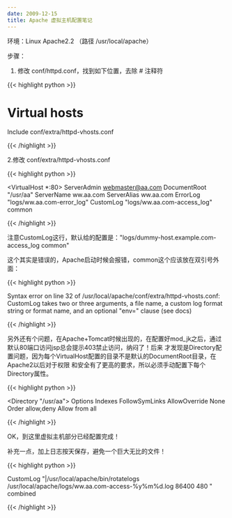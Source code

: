 ```yaml
---
date: 2009-12-15
title: Apache 虚拟主机配置笔记
---
```


环境：Linux Apache2.2 （路径 /usr/local/apache）

步骤：

1. 修改 conf/httpd.conf，找到如下位置，去除 # 注释符

{{< highlight python >}}

# Virtual hosts
Include conf/extra/httpd-vhosts.conf

{{< /highlight >}}

2.修改 conf/extra/httpd-vhosts.conf

{{< highlight python >}}

<VirtualHost *:80>
    ServerAdmin webmaster@aa.com
    DocumentRoot "/usr/aa"
    ServerName ww.aa.com
    ServerAlias ww.aa.com
    ErrorLog "logs/ww.aa.com-error_log"
    CustomLog "logs/ww.aa.com-access_log" common
</VirtualHost>

{{< /highlight >}}

注意CustomLog这行，默认给的配置是："logs/dummy-host.example.com-access_log common"

这个其实是错误的，Apache启动时候会报错，common这个应该放在双引号外面：

{{< highlight python >}}

Syntax error on line 32 of /usr/local/apache/conf/extra/httpd-vhosts.conf:
CustomLog takes two or three arguments, a file name, a custom log format string or format name, and an optional "env=" clause (see docs)

{{< /highlight >}}

另外还有个问题，在Apache+Tomcat时候出现的，在配置好mod_jk之后，通过默认80端口访问jsp总会提示403禁止访问，纳闷了！后来 才发现是Directory配置问题，因为每个VirtualHost配置的目录不是默认的DocumentRoot目录，在Apache2以后对于权限 和安全有了更高的要求，所以必须手动配置下每个Directory属性。

{{< highlight python >}}

<Directory "/usr/aa">
    Options Indexes FollowSymLinks
    AllowOverride None
    Order allow,deny
    Allow from all
</Directory>

{{< /highlight >}}

OK，到这里虚拟主机部分已经配置完成！

补充一点，加上日志按天保存，避免一个巨大无比的文件！

{{< highlight python >}}

CustomLog "|/usr/local/apache/bin/rotatelogs /usr/local/apache/logs/ww.aa.com-access-%y%m%d.log 86400 480 " combined

{{< /highlight >}}


